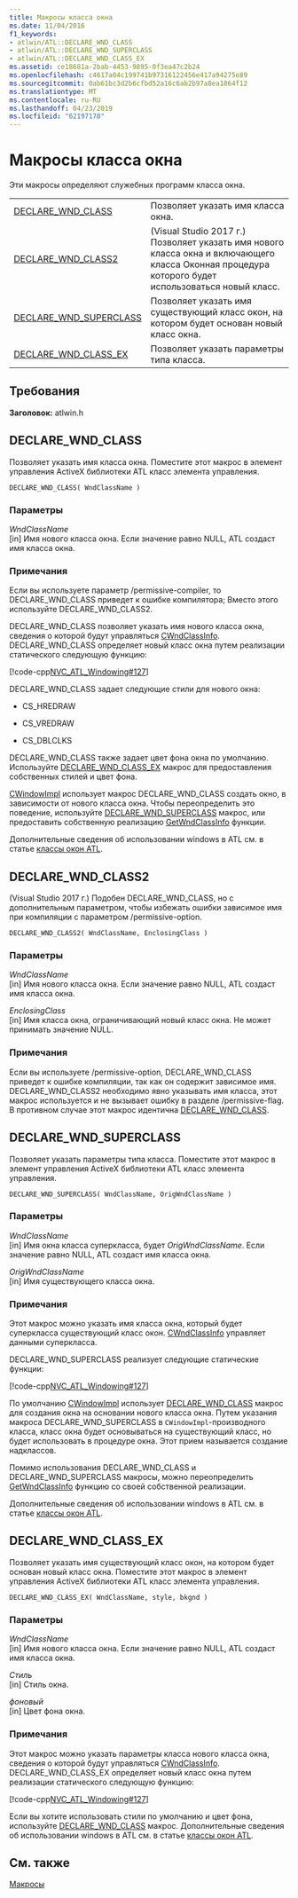 ```yaml
---
title: Макросы класса окна
ms.date: 11/04/2016
f1_keywords:
- atlwin/ATL::DECLARE_WND_CLASS
- atlwin/ATL::DECLARE_WND_SUPERCLASS
- atlwin/ATL::DECLARE_WND_CLASS_EX
ms.assetid: ce18681a-2bab-4453-9895-0f3ea47c2b24
ms.openlocfilehash: c4617a04c199741b97316122456e417a94275e89
ms.sourcegitcommit: 0ab61bc3d2b6cfbd52a16c6ab2b97a8ea1864f12
ms.translationtype: MT
ms.contentlocale: ru-RU
ms.lasthandoff: 04/23/2019
ms.locfileid: "62197178"
---
```

# <a name="window-class-macros"></a>Макросы класса окна

Эти макросы определяют служебных программ класса окна.

|||
|-|-|
|[DECLARE_WND_CLASS](#declare_wnd_class)|Позволяет указать имя класса окна.|
|[DECLARE_WND_CLASS2](#declare_wnd_class2)|(Visual Studio 2017 г.) Позволяет указать имя нового класса окна и включающего класса Оконная процедура которого будет использоваться новый класс.|
|[DECLARE_WND_SUPERCLASS](#declare_wnd_superclass)|Позволяет указать имя существующий класс окон, на котором будет основан новый класс окна.|
|[DECLARE_WND_CLASS_EX](#declare_wnd_class_ex)|Позволяет указать параметры типа класса.|

## <a name="requirements"></a>Требования

**Заголовок:** atlwin.h

##  <a name="declare_wnd_class"></a>  DECLARE_WND_CLASS

Позволяет указать имя класса окна. Поместите этот макрос в элемент управления ActiveX библиотеки ATL класс элемента управления.

```
DECLARE_WND_CLASS( WndClassName )
```

### <a name="parameters"></a>Параметры

*WndClassName*<br/>
[in] Имя нового класса окна. Если значение равно NULL, ATL создаст имя класса окна.

### <a name="remarks"></a>Примечания

Если вы используете параметр /permissive-compiler, то DECLARE_WND_CLASS приведет к ошибке компилятора; Вместо этого используйте DECLARE_WND_CLASS2.

DECLARE_WND_CLASS позволяет указать имя нового класса окна, сведения о которой будут управляться [CWndClassInfo](cwndclassinfo-class.md). DECLARE_WND_CLASS определяет новый класс окна путем реализации статического следующую функцию:

[!code-cpp[NVC_ATL_Windowing#127](../../atl/codesnippet/cpp/window-class-macros_1.cpp)]

DECLARE_WND_CLASS задает следующие стили для нового окна:

- CS_HREDRAW

- CS_VREDRAW

- CS_DBLCLKS

DECLARE_WND_CLASS также задает цвет фона окна по умолчанию. Используйте [DECLARE_WND_CLASS_EX](#declare_wnd_class_ex) макрос для предоставления собственных стилей и цвет фона.

[CWindowImpl](cwindowimpl-class.md) использует макрос DECLARE_WND_CLASS создать окно, в зависимости от нового класса окна. Чтобы переопределить это поведение, используйте [DECLARE_WND_SUPERCLASS](#declare_wnd_superclass) макрос, или предоставить собственную реализацию [GetWndClassInfo](cwindowimpl-class.md#getwndclassinfo) функции.

Дополнительные сведения об использовании windows в ATL см. в статье [классы окон ATL](../../atl/atl-window-classes.md).

##  <a name="declare_wnd_class2"></a>  DECLARE_WND_CLASS2

(Visual Studio 2017 г.) Подобен DECLARE_WND_CLASS, но с дополнительным параметром, чтобы избежать ошибки зависимое имя при компиляции с параметром /permissive-option.

```
DECLARE_WND_CLASS2( WndClassName, EnclosingClass )
```

### <a name="parameters"></a>Параметры

*WndClassName*<br/>
[in] Имя нового класса окна. Если значение равно NULL, ATL создаст имя класса окна.

*EnclosingClass*<br/>
[in] Имя класса окна, ограничивающий новый класс окна. Не может принимать значение NULL.

### <a name="remarks"></a>Примечания

Если вы используете /permissive-option, DECLARE_WND_CLASS приведет к ошибке компиляции, так как он содержит зависимое имя. DECLARE_WND_CLASS2 необходимо явно указывать имя класса, этот макрос используется и не вызывает ошибку в разделе /permissive-flag.
В противном случае этот макрос идентична [DECLARE_WND_CLASS](#declare_wnd_class).

##  <a name="declare_wnd_superclass"></a>  DECLARE_WND_SUPERCLASS

Позволяет указать параметры типа класса. Поместите этот макрос в элемент управления ActiveX библиотеки ATL класс элемента управления.

```
DECLARE_WND_SUPERCLASS( WndClassName, OrigWndClassName )
```

### <a name="parameters"></a>Параметры

*WndClassName*<br/>
[in] Имя окна класса суперкласса, будет *OrigWndClassName*. Если значение равно NULL, ATL создаст имя класса окна.

*OrigWndClassName*<br/>
[in] Имя существующего класса окна.

### <a name="remarks"></a>Примечания

Этот макрос можно указать имя класса окна, который будет суперкласса существующий класс окон. [CWndClassInfo](cwndclassinfo-class.md) управляет данными суперкласса.

DECLARE_WND_SUPERCLASS реализует следующие статические функции:

[!code-cpp[NVC_ATL_Windowing#127](../../atl/codesnippet/cpp/window-class-macros_1.cpp)]

По умолчанию [CWindowImpl](cwindowimpl-class.md) использует [DECLARE_WND_CLASS](#declare_wnd_class) макрос для создания окна на основании нового класса окна. Путем указания макроса DECLARE_WND_SUPERCLASS в `CWindowImpl`-производного класса, класс окна будет основываться на существующий класс, но будет использовать в процедуре окна. Этот прием называется создание надклассов.

Помимо использования DECLARE_WND_CLASS и DECLARE_WND_SUPERCLASS макросы, можно переопределить [GetWndClassInfo](cwindowimpl-class.md#getwndclassinfo) функцию со своей собственной реализации.

Дополнительные сведения об использовании windows в ATL см. в статье [классы окон ATL](../../atl/atl-window-classes.md).

##  <a name="declare_wnd_class_ex"></a>  DECLARE_WND_CLASS_EX

Позволяет указать имя существующий класс окон, на котором будет основан новый класс окна. Поместите этот макрос в элемент управления ActiveX библиотеки ATL класс элемента управления.

```
DECLARE_WND_CLASS_EX( WndClassName, style, bkgnd )
```

### <a name="parameters"></a>Параметры

*WndClassName*<br/>
[in] Имя нового класса окна. Если значение равно NULL, ATL создаст имя класса окна.

*Стиль*<br/>
[in] Стиль окна.

*фоновый*<br/>
[in] Цвет фона окна.

### <a name="remarks"></a>Примечания

Этот макрос можно указать параметры класса нового класса окна, сведения о которой будут управляться [CWndClassInfo](cwndclassinfo-class.md). DECLARE_WND_CLASS_EX определяет новый класс окна путем реализации статического следующую функцию:

[!code-cpp[NVC_ATL_Windowing#127](../../atl/codesnippet/cpp/window-class-macros_1.cpp)]

Если вы хотите использовать стили по умолчанию и цвет фона, используйте [DECLARE_WND_CLASS](#declare_wnd_class) макрос. Дополнительные сведения об использовании windows в ATL см. в статье [классы окон ATL](../../atl/atl-window-classes.md).

## <a name="see-also"></a>См. также

[Макросы](atl-macros.md)

